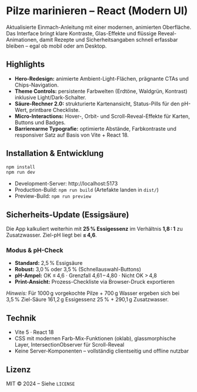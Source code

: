 
# Pilze marinieren – React (Modern UI)

Aktualisierte Einmach-Anleitung mit einer modernen, animierten Oberfläche. Das Interface bringt klare Kontraste, Glas-Effekte und flüssige Reveal-Animationen, damit Rezepte und Sicherheitsangaben schnell erfassbar bleiben – egal ob mobil oder am Desktop.

## Highlights
- **Hero-Redesign:** animierte Ambient-Light-Flächen, prägnante CTAs und Chips-Navigation.
- **Theme Controls:** persistente Farbwelten (Erdtöne, Waldgrün, Kontrast) inklusive Light/Dark-Schalter.
- **Säure-Rechner 2.0:** strukturierte Kartenansicht, Status-Pills für den pH-Wert, printbare Checkliste.
- **Micro-Interactions:** Hover-, Orbit- und Scroll-Reveal-Effekte für Karten, Buttons und Badges.
- **Barrierearme Typografie:** optimierte Abstände, Farbkontraste und responsiver Satz auf Basis von Vite + React 18.

## Installation & Entwicklung
```bash
npm install
npm run dev
```

- Development-Server: http://localhost:5173
- Production-Build: `npm run build` (Artefakte landen in `dist/`)
- Preview-Build: `npm run preview`

## Sicherheits-Update (Essigsäure)

Die App kalkuliert weiterhin mit **25 % Essigessenz** im Verhältnis **1,8 : 1** zu Zusatzwasser. Ziel-pH liegt bei **≤ 4,6**.

### Modus & pH-Check
- **Standard:** 2,5 % Essigsäure
- **Robust:** 3,0 % oder 3,5 % (Schnellauswahl-Buttons)
- **pH-Ampel:** OK ≤ 4,6 · Grenzfall 4,61 – 4,80 · Nicht OK > 4,8
- **Print-Ansicht:** Prozess-Checkliste via Browser-Druck exportieren

*Hinweis:* Für 1000 g vorgekochte Pilze + 700 g Wasser ergeben sich bei 3,5 % Ziel-Säure 161,2 g Essigessenz 25 % + 290,1 g Zusatzwasser.

## Technik
- Vite 5 · React 18
- CSS mit modernen Farb-Mix-Funktionen (oklab), glassmorphische Layer, IntersectionObserver für Scroll-Reveal
- Keine Server-Komponenten – vollständig clientseitig und offline nutzbar

## Lizenz
MIT © 2024 – Siehe `LICENSE`
